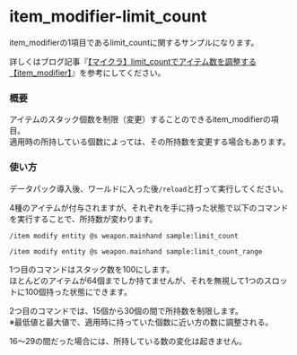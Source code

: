 # item_modifier-limit_count
item_modifierの1項目であるlimit_countに関するサンプルになります。

詳しくはブログ記事『[【マイクラ】limit_countでアイテム数を調整する【item_modifier】](https://natsumake.com/item_modifier-limit_count/)』を参考にしてください。

<h3>概要</h3>
アイテムのスタック個数を制限（変更）することのできるitem_modifierの項目。<br>
適用時の所持している個数によっては、その所持数を変更する場合もあります。

<h3>使い方</h3>

データパック導入後、ワールドに入った後```/reload```と打って実行してください。

4種のアイテムが付与されますが、それぞれを手に持った状態で以下のコマンドを実行することで、所持数が変わります。

```copy
/item modify entity @s weapon.mainhand sample:limit_count
```

```copy
/item modify entity @s weapon.mainhand sample:limit_count_range
```

1つ目のコマンドはスタック数を100にします。<br>
ほとんどのアイテムが64個までしか持てませんが、それを無視して1つのスロットに100個持った状態にできます。

2つ目のコマンドでは、15個から30個の間で所持数を制限します。<br>
※最低値と最大値で、適用時に持っていた個数に近い方の数に調整される。

16～29の間だった場合には、所持している数の変化は起きません。
